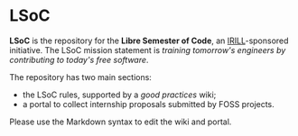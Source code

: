 LSoC
====

**LSoC** is the repository for the **Libre Semester of Code**, an
[IRILL](http://www.irill.org)-sponsored initiative. The LSoC mission
statement is *training tomorrow's engineers by contributing to today's
free software*.

The repository has two main sections:
- the LSoC rules, supported by a *good practices* wiki;
- a portal to collect internship proposals submitted by FOSS projects.

Please use the Markdown syntax to edit the wiki and portal.
